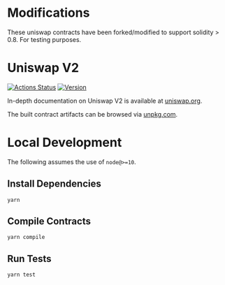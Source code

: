 # Modifications

These uniswap contracts have been forked/modified to support solidity > 0.8.
For testing purposes.

# Uniswap V2

[![Actions Status](https://github.com/Uniswap/uniswap-v2-core/workflows/CI/badge.svg)](https://github.com/Uniswap/uniswap-v2-core/actions)
[![Version](https://img.shields.io/npm/v/@uniswap/v2-core)](https://www.npmjs.com/package/@uniswap/v2-core)

In-depth documentation on Uniswap V2 is available at [uniswap.org](https://uniswap.org/docs).

The built contract artifacts can be browsed via [unpkg.com](https://unpkg.com/browse/@uniswap/v2-core@latest/).

# Local Development

The following assumes the use of `node@>=10`.

## Install Dependencies

`yarn`

## Compile Contracts

`yarn compile`

## Run Tests

`yarn test`
